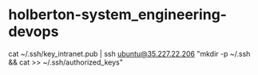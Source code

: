 # holberton-system_engineering-devops

cat ~/.ssh/key_intranet.pub | ssh ubuntu@35.227.22.206 "mkdir -p ~/.ssh && cat >> ~/.ssh/authorized_keys"